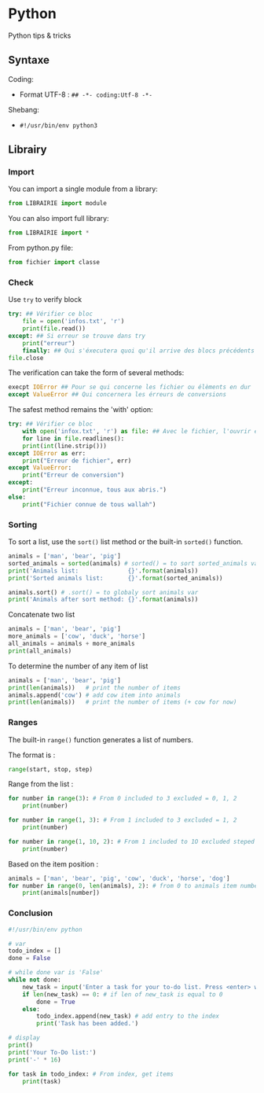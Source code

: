 # Python

Python tips & tricks

## Syntaxe

Coding:

- Format UTF-8 : ``## -*- coding:Utf-8 -*-``

Shebang:

- `#!/usr/bin/env python3`

## Librairy

### Import

You can import a single module from a library:

```python
from LIBRAIRIE import module
```

You can also import full library:

```python
from LIBRAIRIE import *
```

From python.py file:

```python
from fichier import classe
```

### Check

Use `try` to verify block

```python
try: ## Vérifier ce bloc
	file = open('infos.txt', 'r')
	print(file.read())
except: ## Si erreur se trouve dans try
	print("erreur")
	finally: ## Qui s'éxecutera quoi qu'il arrive des blocs précédents
file.close
```

The verification can take the form of several methods:

```python
execpt IOError ## Pour se qui concerne les fichier ou élèments en dur
except ValueError ## Qui concernera les érreurs de conversions
```

The safest method remains the 'with' option:

```python
try: ## Vérifier ce bloc
	with open('infox.txt', 'r') as file: ## Avec le fichier, l'ouvrir en var file
	for line in file.readlines():
	print(int(line.strip()))
except IOError as err:
	print("Erreur de fichier", err)
except ValueError:
	print("Erreur de conversion")
except:
	print("Erreur inconnue, tous aux abris.")
else:
	print("Fichier connue de tous wallah")
```

### Sorting

To sort a list, use the `sort()` list method or the built-in `sorted()` function.

```python
animals = ['man', 'bear', 'pig']
sorted_animals = sorted(animals) # sorted() = to sort sorted_animals var
print('Animals list:              {}'.format(animals))
print('Sorted animals list:       {}'.format(sorted_animals))

animals.sort() # .sort() = to globaly sort animals var
print('Animals after sort method: {}'.format(animals))
```

Concatenate two list

```python
animals = ['man', 'bear', 'pig']
more_animals = ['cow', 'duck', 'horse']
all_animals = animals + more_animals
print(all_animals)
```

To determine the number of any item of list

```python
animals = ['man', 'bear', 'pig']
print(len(animals))   # print the number of items
animals.append('cow') # add cow item into animals
print(len(animals))   # print the number of items (+ cow for now)
```

### Ranges

The built-in `range()` function generates a list of numbers.

The format is :

```python
range(start, stop, step)
```

Range from the list :

```python
for number in range(3): # From 0 included to 3 excluded = 0, 1, 2
	print(number)

for number in range(1, 3): # From 1 included to 3 excluded = 1, 2
    print(number)

for number in range(1, 10, 2): # From 1 included to 1O excluded steped by 2 = 1, 3, 5, 7, 9
    print(number)
```

Based on the item position :

```python
animals = ['man', 'bear', 'pig', 'cow', 'duck', 'horse', 'dog']
for number in range(0, len(animals), 2): # from 0 to animals item numbers steped by 2 = man, pig, duck, dog
    print(animals[number])
```

### Conclusion

```python
#!/usr/bin/env python

# var
todo_index = []
done = False

# while done var is 'False'
while not done:
    new_task = input('Enter a task for your to-do list. Press <enter> when done: ')
    if len(new_task) == 0: # if len of new_task is equal to 0
        done = True
    else:
        todo_index.append(new_task) # add entry to the index
        print('Task has been added.')

# display
print()
print('Your To-Do list:')
print('-' * 16)

for task in todo_index: # From index, get items
    print(task)
```
